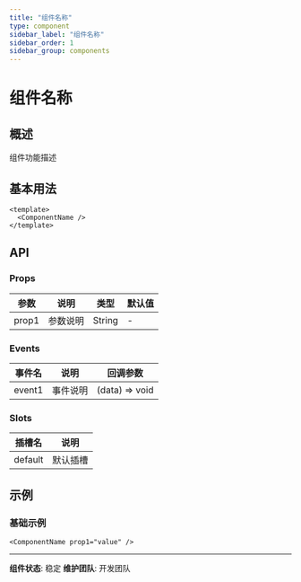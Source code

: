 ```yaml
---
title: "组件名称"
type: component
sidebar_label: "组件名称"
sidebar_order: 1
sidebar_group: components
---
```


# 组件名称

## 概述

组件功能描述

## 基本用法

```vue
<template>
  <ComponentName />
</template>
```

## API

### Props

| 参数 | 说明 | 类型 | 默认值 |
|------|------|------|--------|
| prop1 | 参数说明 | String | - |

### Events

| 事件名 | 说明 | 回调参数 |
|--------|------|----------|
| event1 | 事件说明 | (data) => void |

### Slots

| 插槽名 | 说明 |
|--------|------|
| default | 默认插槽 |

## 示例

### 基础示例

```vue
<ComponentName prop1="value" />
```

---

**组件状态**: 稳定
**维护团队**: 开发团队
